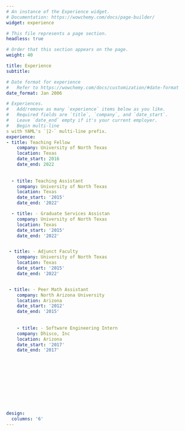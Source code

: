 ```yaml
---
# An instance of the Experience widget.
# Documentation: https://wowchemy.com/docs/page-builder/
widget: experience

# This file represents a page section.
headless: true

# Order that this section appears on the page.
weight: 40

title: Experience
subtitle:

# Date format for experience
#   Refer to https://wowchemy.com/docs/customization/#date-format
date_format: Jan 2006

# Experiences.
#   Add/remove as many `experience` items below as you like.
#   Required fields are `title`, `company`, and `date_start`.
#   Leave `date_end` empty if it's your current employer.
#   Begin multi-line 
s with YAML's `|2-` multi-line prefix.
experience:
- title: Teaching Fellow
    company: University of North Texas
    location: Texas
    date_start: 2016
    date_end: 2022
        
       
  - title: Teaching Assistant
    company: University of North Texas
    location: Texas
    date_start: '2015'
    date_end: '2022'

  - title: - Graduate Services Assistan
    company: University of North Texas
    location: Texas
    date_start: '2015'
    date_end: '2022'


 - title: - Adjunct Faculty
    company: University of North Texas
    location: Texas
    date_start: '2015'
    date_end: '2022'


 - title: - Peer Math Assistant
    company: North Arizona University
    location: Arizona
    date_start: '2012'
    date_end: '2015'
    
    
    - title: - Software Engineering Intern
    company: Dhisco, Inc
    location: Arizona
    date_start: '2017'
    date_end: '2017'    
    
    









design:
  columns: '6'
---
```

